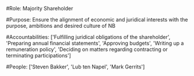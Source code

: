 #Role: Majority Shareholder 

#Purpose: Ensure the alignment of economic and juridical interests with the purpose, ambitions and desired culture of NB 

#Accountabilities: ['Fulfilling juridical obligations of the shareholder', 'Preparing annual financial statements', 'Approving budgets', 'Writing up a remuneration policy', 'Deciding on matters regarding contracting or terminating participations'] 

#People: ['Steven Bakker', 'Lub ten Napel', 'Mark Gerrits']